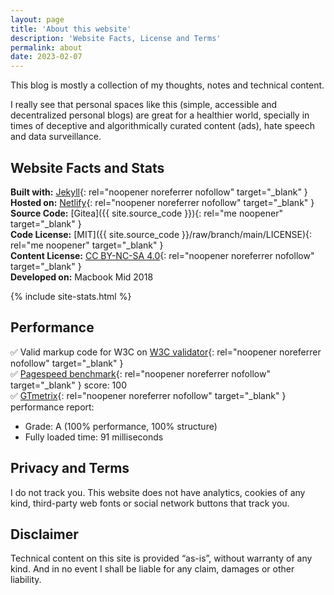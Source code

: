 ```yaml
---
layout: page
title: 'About this website'
description: 'Website Facts, License and Terms'
permalink: about
date: 2023-02-07
---
```


This blog is mostly a collection of my thoughts, notes and technical content.

I really see that personal spaces like this (simple, accessible and decentralized personal blogs) are great for a healthier world, specially in times of deceptive and algorithmically curated content (ads), hate speech and data surveillance.

## Website Facts and Stats

**Built with:** [Jekyll](https://jekyllrb.com){: rel="noopener noreferrer nofollow" target="_blank" }  
**Hosted on:** [Netlify](https://www.netlify.com/){: rel="noopener noreferrer nofollow" target="_blank" }  
**Source Code:** [Gitea]({{ site.source_code }}){: rel="me noopener" target="_blank" }  
**Code License:** [MIT]({{ site.source_code }}/raw/branch/main/LICENSE){: rel="me noopener" target="_blank" }  
**Content License:** [CC BY-NC-SA 4.0](https://creativecommons.org/licenses/by-nc-sa/4.0/){: rel="noopener noreferrer nofollow" target="_blank" }   
**Developed on:** Macbook Mid 2018  

{% include site-stats.html %}

## Performance

✅ Valid markup code for W3C on [W3C validator](https://validator.w3.org/nu/?doc=https%3A%2F%2Fabf.li%2F){: rel="noopener noreferrer nofollow" target="_blank" }  
✅ [Pagespeed benchmark](https://pagespeed.web.dev/report?url=https%3A%2F%2Fabf.li%2F){: rel="noopener noreferrer nofollow" target="_blank" } score: 100  
✅ [GTmetrix](https://gtmetrix.com){: rel="noopener noreferrer nofollow" target="_blank" } performance report:  
* Grade: A (100% performance, 100% structure)
* Fully loaded time: 91 milliseconds

## Privacy and Terms

I do not track you. This website does not have analytics, cookies of any kind, third-party web fonts or social network buttons that track you.

## Disclaimer

Technical content on this site is provided “as-is”, without warranty of any kind. And in no event I shall be liable for any claim, damages or other liability.